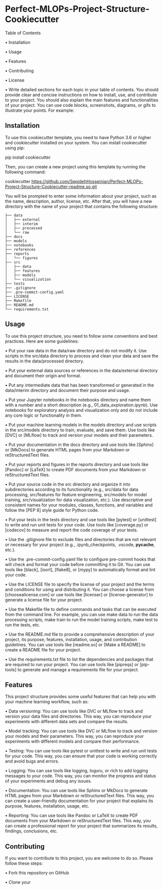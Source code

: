 # Perfect-MLOPs-Project-Structure-Cookiecutter

Table of Contents

•  Installation

•  Usage

•  Features

•  Contributing

•  License

•  Write detailed sections for each topic in your table of contents. You should provide clear and concise instructions on how to install, use, and contribute to your project. You should also explain the main features and functionalities of your project. You can use code blocks, screenshots, diagrams, or gifs to illustrate your points. For example:

## Installation
To use this cookiecutter template, you need to have Python 3.6 or higher and cookiecutter installed on your system. You can install cookiecutter using pip:

pip install cookiecutter

Then, you can create a new project using this template by running the following command:

cookiecutter https://github.com/SepidehHosseinian/Perfect-MLOPs-Project-Structure-Cookiecutter-readme.so.git

You will be prompted to enter some information about your project, such as the name, description, author, license, etc. After that, you will have a new directory with the name of your project that contains the following structure:
```
├── data
│   ├── external
│   ├── interim
│   ├── processed
│   └── raw
├── docs
├── models
├── notebooks
├── references
├── reports
│   └── figures
├── src
│   ├── data
│   ├── features
│   ├── models
│   └── visualization
├── tests
├── .gitignore
├── .pre-commit-config.yaml
├── LICENSE
├── Makefile
├── README.md
└── requirements.txt
```
## Usage
To use this project structure, you need to follow some conventions and best practices. Here are some guidelines:

•  Put your raw data in the data/raw directory and do not modify it. Use scripts in the src/data directory to process and clean your data and save the results in the data/processed directory.

•  Put your external data sources or references in the data/external directory and document their origin and format.

•  Put any intermediate data that has been transformed or generated in the data/interim directory and document their purpose and usage.

•  Put your Jupyter notebooks in the notebooks directory and name them with a number and a short description (e.g., 01_data_exploration.ipynb). Use notebooks for exploratory analysis and visualization only and do not include any core logic or functionality in them.

•  Put your machine learning models in the models directory and use scripts in the src/models directory to train, evaluate, and save them. Use tools like [DVC] or [MLflow] to track and version your models and their parameters.

•  Put your documentation in the docs directory and use tools like [Sphinx] or [MkDocs] to generate HTML pages from your Markdown or reStructuredText files.

•  Put your reports and figures in the reports directory and use tools like [Pandoc] or [LaTeX] to create PDF documents from your Markdown or reStructuredText files.

•  Put your source code in the src directory and organize it into subdirectories according to its functionality (e.g., src/data for data processing, src/features for feature engineering, src/models for model training, src/visualization for data visualization, etc.). Use descriptive and consistent names for your modules, classes, functions, and variables and follow the [PEP 8] style guide for Python code.

•  Put your tests in the tests directory and use tools like [pytest] or [unittest] to write and run unit tests for your code. Use tools like [coverage.py] or [codecov] to measure and report the code coverage of your tests.

•  Use the .gitignore file to exclude files and directories that are not relevant or necessary for your project (e.g., .ipynb_checkpoints, .vscode, __pycache__, etc.).

•  Use the .pre-commit-config.yaml file to configure pre-commit hooks that will check and format your code before committing it to Git. You can use tools like [black], [isort], [flake8], or [mypy] to automatically format and lint your code.

•  Use the LICENSE file to specify the license of your project and the terms and conditions for using and distributing it. You can choose a license from [choosealicense.com] or use tools like [licenser] or [license-generator] to generate a license file for your project.

•  Use the Makefile file to define commands and tasks that can be executed from the command line. For example, you can use make data to run the data processing scripts, make train to run the model training scripts, make test to run the tests, etc.

•  Use the README.md file to provide a comprehensive description of your project, its purpose, features, installation, usage, and contribution guidelines. You can use tools like [readme.so] or [Make a README] to create a README file for your project.

•  Use the requirements.txt file to list the dependencies and packages that are required to run your project. You can use tools like [pipreqs] or [pip-tools] to generate and manage a requirements file for your project.

## Features
This project structure provides some useful features that can help you with your machine learning workflow, such as:

•  Data versioning: You can use tools like DVC or MLflow to track and version your data files and directories. This way, you can reproduce your experiments with different data sets and compare the results.

•  Model tracking: You can use tools like DVC or MLflow to track and version your models and their parameters. This way, you can reproduce your experiments with different models and compare their performance.

•  Testing: You can use tools like pytest or unittest to write and run unit tests for your code. This way, you can ensure that your code is working correctly and avoid bugs and errors.

•  Logging: You can use tools like logging, loguru, or rich to add logging messages to your code. This way, you can monitor the progress and status of your experiments and debug any issues.

•  Documentation: You can use tools like Sphinx or MkDocs to generate HTML pages from your Markdown or reStructuredText files. This way, you can create a user-friendly documentation for your project that explains its purpose, features, installation, usage, etc.

•  Reporting: You can use tools like Pandoc or LaTeX to create PDF documents from your Markdown or reStructuredText files. This way, you can create a professional report for your project that summarizes its results, findings, conclusions, etc.

## Contributing
If you want to contribute to this project, you are welcome to do so. Please follow these steps:

•  Fork this repository on GitHub

•  Clone your
